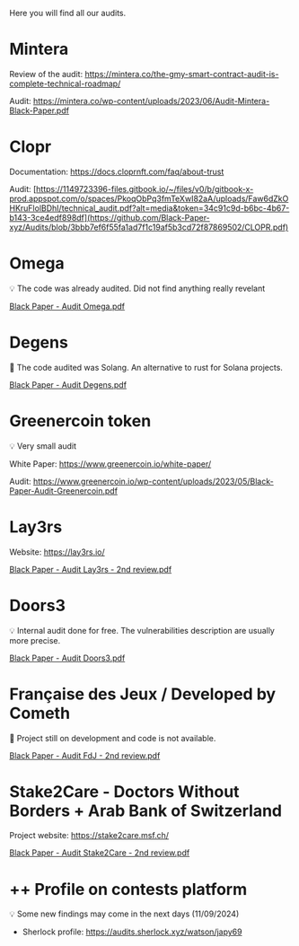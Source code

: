 Here you will find all our audits.

# Mintera

Review of the audit: https://mintera.co/the-gmy-smart-contract-audit-is-complete-technical-roadmap/

Audit: https://mintera.co/wp-content/uploads/2023/06/Audit-Mintera-Black-Paper.pdf

# Clopr

Documentation: https://docs.cloprnft.com/faq/about-trust

Audit: [https://1149723396-files.gitbook.io/~/files/v0/b/gitbook-x-prod.appspot.com/o/spaces/PkoqObPq3fmTeXwI82aA/uploads/Faw6dZkOHKruFlolBDhI/technical_audit.pdf?alt=media&token=34c91c9d-b6bc-4b67-b143-3ce4edf898df](https://github.com/Black-Paper-xyz/Audits/blob/3bbb7ef6f55fa1ad7f1c19af5b3cd72f87869502/CLOPR.pdf)

# Omega

<aside>
💡 The code was already audited. Did not find anything really revelant
</aside>

[Black Paper - Audit Omega.pdf](https://github.com/Black-Paper-xyz/Audits/blob/3bbb7ef6f55fa1ad7f1c19af5b3cd72f87869502/OMEGA.pdf)

# Degens

<aside>
🚨 The code audited was Solang. An alternative to rust for Solana projects.
</aside>

[Black Paper - Audit Degens.pdf](https://github.com/Black-Paper-xyz/Audits/blob/3bbb7ef6f55fa1ad7f1c19af5b3cd72f87869502/DEGENS.pdf)

# Greenercoin token

<aside>
💡 Very small audit

</aside>

White Paper: https://www.greenercoin.io/white-paper/

Audit: https://www.greenercoin.io/wp-content/uploads/2023/05/Black-Paper-Audit-Greenercoin.pdf

# Lay3rs

Website: https://lay3rs.io/

[Black Paper - Audit Lay3rs - 2nd review.pdf](https://github.com/Black-Paper-xyz/Audits/blob/3bbb7ef6f55fa1ad7f1c19af5b3cd72f87869502/LAY3RS.pdf)

# Doors3

<aside>
💡 Internal audit done for free. The vulnerabilities description are usually more precise.
</aside>

[Black Paper - Audit Doors3.pdf](https://github.com/Black-Paper-xyz/Audits/blob/e63b3b59ab7a6027d5533b2e95b200f1aef04426/DOORS3.pdf)

# Française des Jeux / Developed by Cometh

<aside>
🚧 Project still on development and code is not available.
</aside>

[Black Paper - Audit FdJ - 2nd review.pdf](https://github.com/Black-Paper-xyz/Audits/blob/3bbb7ef6f55fa1ad7f1c19af5b3cd72f87869502/FDJ%20Report.pdf)

# Stake2Care - Doctors Without Borders + Arab Bank of Switzerland

Project website: https://stake2care.msf.ch/

[Black Paper - Audit Stake2Care - 2nd review.pdf](https://github.com/Cadmos-finance/Stake2Care-sc/blob/eb67626e588c0fedb2c0968147da6cda0f7bf48a/audits/25-06-2024_BlackPaper.pdf)

# ++ Profile on contests platform

<aside>
💡 Some new findings may come in the next days (11/09/2024)
</aside>

- Sherlock profile: https://audits.sherlock.xyz/watson/japy69
